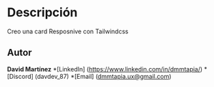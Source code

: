 # Descripción
Creo una card Resposnive con Tailwindcss
## Autor
**David Martínez**
*[LinkedIn] (https://www.linkedin.com/in/dmmtapia/)
*[Discord] (davdev_87)
*[Email] (dmmtapia.ux@gmail.com)

